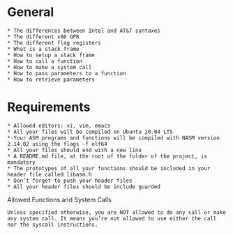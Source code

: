  # General

    * The differences between Intel and AT&T syntaxes
    * The different x86 GPR
    * The different flag registers
    * What is a stack frame
    * How to setup a stack frame
    * How to call a function
    * How to make a system call
    * How to pass parameters to a function
    * How to retrieve parameters

# Requirements

    * Allowed editors: vi, vim, emacs
    * All your files will be compiled on Ubuntu 20.04 LTS
    *-Your ASM programs and functions will be compiled with NASM version 2.14.02 using the flags -f elf64
    * All your files should end with a new line
    * A README.md file, at the root of the folder of the project, is mandatory
    * The prototypes of all your functions should be included in your header file called libasm.h
    * Don’t forget to push your header files
    * All your header files should be include guarded

Allowed Functions and System Calls

    Unless specified otherwise, you are NOT allowed to do any call or make any system call. It means you’re not allowed to use either the call nor the syscall instructions.
